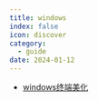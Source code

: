 ```yaml
---
title: windows
index: false
icon: discover
category:
  - guide
date: 2024-01-12
---
```



- [windows终端美化](windows终端美化.md)

